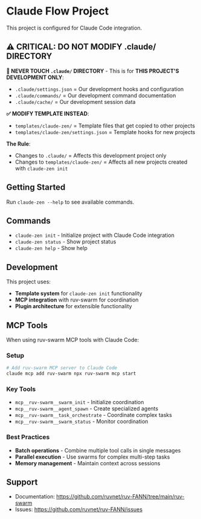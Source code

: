 # Claude Flow Project

This project is configured for Claude Code integration.

## ⚠️ CRITICAL: DO NOT MODIFY .claude/ DIRECTORY

**🚨 NEVER TOUCH `.claude/` DIRECTORY** - This is for **THIS PROJECT'S DEVELOPMENT ONLY**:
- `.claude/settings.json` = Our development hooks and configuration
- `.claude/commands/` = Our development command documentation  
- `.claude/cache/` = Our development session data

**✅ MODIFY TEMPLATE INSTEAD**: 
- `templates/claude-zen/` = Template files that get copied to other projects
- `templates/claude-zen/settings.json` = Template hooks for new projects

**The Rule**: 
- Changes to `.claude/` = Affects this development project only
- Changes to `templates/claude-zen/` = Affects all new projects created with `claude-zen init`

## Getting Started

Run `claude-zen --help` to see available commands.

## Commands

- `claude-zen init` - Initialize project with Claude Code integration
- `claude-zen status` - Show project status  
- `claude-zen help` - Show help

## Development

This project uses:
- **Template system** for `claude-zen init` functionality
- **MCP integration** with ruv-swarm for coordination
- **Plugin architecture** for extensible functionality

## MCP Tools

When using ruv-swarm MCP tools with Claude Code:

### Setup
```bash
# Add ruv-swarm MCP server to Claude Code
claude mcp add ruv-swarm npx ruv-swarm mcp start
```

### Key Tools
- `mcp__ruv-swarm__swarm_init` - Initialize coordination
- `mcp__ruv-swarm__agent_spawn` - Create specialized agents
- `mcp__ruv-swarm__task_orchestrate` - Coordinate complex tasks
- `mcp__ruv-swarm__swarm_status` - Monitor coordination

### Best Practices
- **Batch operations** - Combine multiple tool calls in single messages
- **Parallel execution** - Use swarms for complex multi-step tasks
- **Memory management** - Maintain context across sessions

## Support

- Documentation: https://github.com/ruvnet/ruv-FANN/tree/main/ruv-swarm
- Issues: https://github.com/ruvnet/ruv-FANN/issues